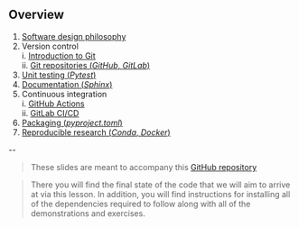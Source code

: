 ## Overview

1. [Software design philosophy](#/2)
2. Version control  
   i. [Introduction to Git](#/3)  
   ii. [Git repositories (*GitHub*, *GitLab*)](#/4)
3. [Unit testing (*Pytest*)](#/5)
4. [Documentation (*Sphinx*)](#/6)
5. Continuous integration  
   i. [GitHub Actions](#/7)  
   ii. [GitLab CI/CD](#/8)
6. [Packaging (*pyproject.toml*)](#/9)
7. [Reproducible research (*Conda*, *Docker*)](#/10)

--

> These slides are meant to accompany this [GitHub repository](https://github.com/sfarrens/ecole-euclid-2023)

> There you will find the final state of the code that we will aim to arrive at via this lesson. In addition, you will find instructions for installing all of the dependencies required to follow along with all of the demonstrations and exercises.